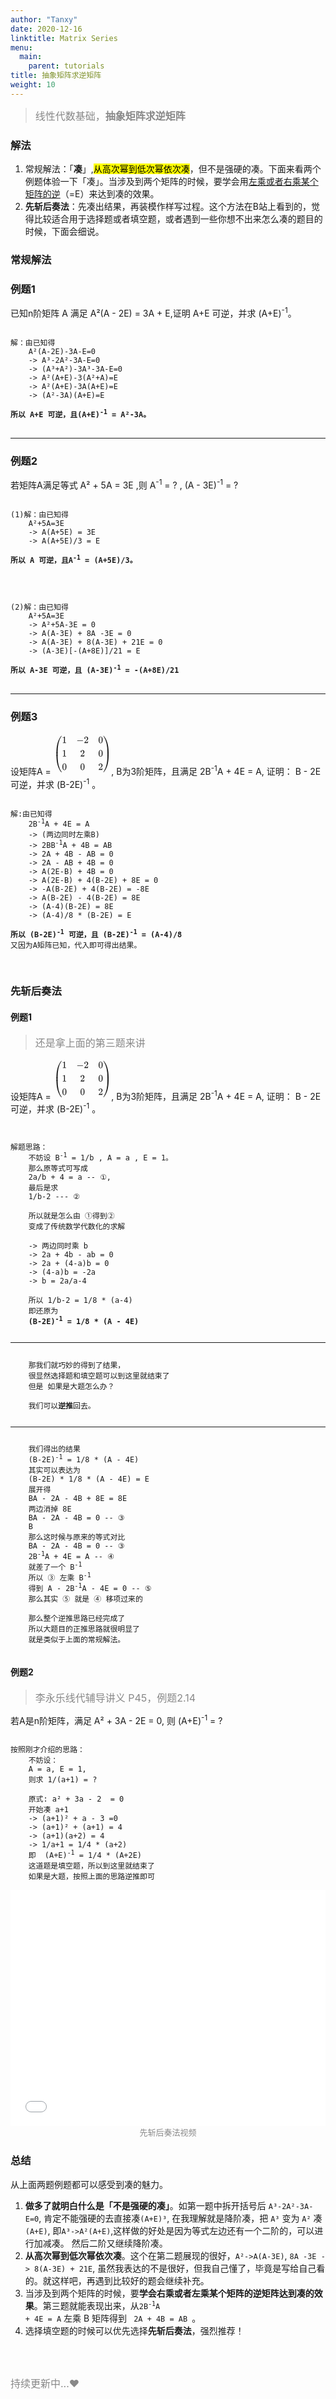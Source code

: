 ```yaml
---
author: "Tanxy"
date: 2020-12-16
linktitle: Matrix Series
menu:
  main:
    parent: tutorials
title: 抽象矩阵求逆矩阵
weight: 10
---
```


> <font size="3" color="#888888">线性代数基础，<b>抽象矩阵求逆矩阵</b></font>

### 解法

1. 常规解法：「**凑**」,<mark>从高次幂到低次幂依次凑</mark>，但不是强硬的凑。下面来看两个例题体验一下「凑」。当涉及到两个矩阵的时候，要学会用<u>左乘或者右乘某个矩阵的逆</u>（=E）来达到凑的效果。
2. **先斩后奏法**：先凑出结果，再装模作样写过程。这个方法在B站上看到的，觉得比较适合用于选择题或者填空题，或者遇到一些你想不出来怎么凑的题目的时候，下面会细说。

### **常规解法**

### 例题1

已知n阶矩阵 A 满足 A²(A - 2E) = 3A + E,证明 A+E 可逆，并求 (A+E)<sup>-1</sup>。

<pre><code>
解：由已知得  
	A²(A-2E)-3A-E=0  
	-> A³-2A²-3A-E=0  
	-> (A³+A²)-3A³-3A-E=0  
	-> A²(A+E)-3(A²+A)=E  
	-> A²(A+E)-3A(A+E)=E  
	-> (A²-3A)(A+E)=E  

<strong>所以 A+E 可逆，且(A+E)<sup>-1</sup> = A²-3A。</strong>
</code>
</pre>

---

### 例题2

若矩阵A满足等式  A² + 5A = 3E ,则 A<sup>-1</sup> = ? , (A - 3E)<sup>-1</sup> = ?


<pre><code>
(1)解：由已知得  
	A²+5A=3E
	-> A(A+5E) = 3E
	-> A(A+5E)/3 = E

<strong>所以 A 可逆，且A<sup>-1</sup> = (A+5E)/3。</strong>

</code>
</pre>


<pre><code>
(2)解：由已知得  
	A²+5A=3E
	-> A²+5A-3E = 0
	-> A(A-3E) + 8A -3E = 0
	-> A(A-3E) + 8(A-3E) + 21E = 0
	-> (A-3E)[-(A+8E)]/21 = E

<strong>所以 A-3E 可逆，且 (A-3E)<sup>-1</sup> = -(A+8E)/21 </strong>
</code>
</pre>

---

### 例题3

设矩阵A = 
<svg xmlns="http://www.w3.org/2000/svg" width="12.101ex" height="8.597ex" viewBox="0 -2150 6028 3800" xmlns:xlink="http://www.w3.org/1999/xlink" aria-hidden="true" style=""><defs><path id="MJX-48-TEX-S4-239B" d="M837 1154Q843 1148 843 1145Q843 1141 818 1106T753 1002T667 841T574 604T494 299Q417 -84 417 -609Q417 -641 416 -647T411 -654Q409 -655 366 -655Q299 -655 297 -654Q292 -652 292 -643T291 -583Q293 -400 304 -242T347 110T432 470T574 813T785 1136Q787 1139 790 1142T794 1147T796 1150T799 1152T802 1153T807 1154T813 1154H819H837Z"></path><path id="MJX-48-TEX-S4-239D" d="M843 -635Q843 -638 837 -644H820Q801 -644 800 -643Q792 -635 785 -626Q684 -503 605 -363T473 -75T385 216T330 518T302 809T291 1093Q291 1144 291 1153T296 1164Q298 1165 366 1165Q409 1165 411 1164Q415 1163 416 1157T417 1119Q417 529 517 109T833 -617Q843 -631 843 -635Z"></path><path id="MJX-48-TEX-S4-239C" d="M413 -9Q412 -9 407 -9T388 -10T354 -10Q300 -10 297 -9Q294 -8 293 -5Q291 5 291 127V300Q291 602 292 605L296 609Q298 610 366 610Q382 610 392 610T407 610T412 609Q416 609 416 592T417 473V127Q417 -9 413 -9Z"></path><path id="MJX-48-TEX-N-31" d="M213 578L200 573Q186 568 160 563T102 556H83V602H102Q149 604 189 617T245 641T273 663Q275 666 285 666Q294 666 302 660V361L303 61Q310 54 315 52T339 48T401 46H427V0H416Q395 3 257 3Q121 3 100 0H88V46H114Q136 46 152 46T177 47T193 50T201 52T207 57T213 61V578Z"></path><path id="MJX-48-TEX-N-2212" d="M84 237T84 250T98 270H679Q694 262 694 250T679 230H98Q84 237 84 250Z"></path><path id="MJX-48-TEX-N-32" d="M109 429Q82 429 66 447T50 491Q50 562 103 614T235 666Q326 666 387 610T449 465Q449 422 429 383T381 315T301 241Q265 210 201 149L142 93L218 92Q375 92 385 97Q392 99 409 186V189H449V186Q448 183 436 95T421 3V0H50V19V31Q50 38 56 46T86 81Q115 113 136 137Q145 147 170 174T204 211T233 244T261 278T284 308T305 340T320 369T333 401T340 431T343 464Q343 527 309 573T212 619Q179 619 154 602T119 569T109 550Q109 549 114 549Q132 549 151 535T170 489Q170 464 154 447T109 429Z"></path><path id="MJX-48-TEX-N-30" d="M96 585Q152 666 249 666Q297 666 345 640T423 548Q460 465 460 320Q460 165 417 83Q397 41 362 16T301 -15T250 -22Q224 -22 198 -16T137 16T82 83Q39 165 39 320Q39 494 96 585ZM321 597Q291 629 250 629Q208 629 178 597Q153 571 145 525T137 333Q137 175 145 125T181 46Q209 16 250 16Q290 16 318 46Q347 76 354 130T362 333Q362 478 354 524T321 597Z"></path><path id="MJX-48-TEX-S4-239E" d="M31 1143Q31 1154 49 1154H59Q72 1154 75 1152T89 1136Q190 1013 269 873T401 585T489 294T544 -8T572 -299T583 -583Q583 -634 583 -643T577 -654Q575 -655 508 -655Q465 -655 463 -654Q459 -653 458 -647T457 -609Q457 -58 371 340T100 1037Q87 1059 61 1098T31 1143Z"></path><path id="MJX-48-TEX-S4-23A0" d="M56 -644H50Q31 -644 31 -635Q31 -632 37 -622Q69 -579 100 -527Q286 -228 371 170T457 1119Q457 1161 462 1164Q464 1165 520 1165Q575 1165 577 1164Q582 1162 582 1153T583 1093Q581 910 570 752T527 400T442 40T300 -303T89 -626Q78 -640 75 -642T61 -644H56Z"></path><path id="MJX-48-TEX-S4-239F" d="M579 -9Q578 -9 573 -9T554 -10T520 -10Q466 -10 463 -9Q460 -8 459 -5Q457 5 457 127V300Q457 602 458 605L462 609Q464 610 532 610Q548 610 558 610T573 610T578 609Q582 609 582 592T583 473V127Q583 -9 579 -9Z"></path></defs><g stroke="currentColor" fill="currentColor" stroke-width="0" transform="matrix(1 0 0 -1 0 0)"><g data-mml-node="math"><g data-mml-node="mrow"><g data-mml-node="mo"><use xlink:href="#MJX-48-TEX-S4-239B" transform="translate(0, 996)"></use><use xlink:href="#MJX-48-TEX-S4-239D" transform="translate(0, -1006)"></use><svg width="875" height="382" y="59" x="0" viewBox="0 86.3 875 382"><use xlink:href="#MJX-48-TEX-S4-239C" transform="scale(1, 0.924)"></use></svg></g><g data-mml-node="mtable" transform="translate(875, 0)"><g data-mml-node="mtr" transform="translate(0, 1400)"><g data-mml-node="mtd"><g data-mml-node="mn"><use xlink:href="#MJX-48-TEX-N-31"></use></g></g><g data-mml-node="mtd" transform="translate(1500, 0)"><g data-mml-node="mo"><use xlink:href="#MJX-48-TEX-N-2212"></use></g><g data-mml-node="mn" transform="translate(778, 0)"><use xlink:href="#MJX-48-TEX-N-32"></use></g></g><g data-mml-node="mtd" transform="translate(3778, 0)"><g data-mml-node="mn"><use xlink:href="#MJX-48-TEX-N-30"></use></g></g></g><g data-mml-node="mtr"><g data-mml-node="mtd"><g data-mml-node="mn"><use xlink:href="#MJX-48-TEX-N-31"></use></g></g><g data-mml-node="mtd" transform="translate(1889, 0)"><g data-mml-node="mn"><use xlink:href="#MJX-48-TEX-N-32"></use></g></g><g data-mml-node="mtd" transform="translate(3778, 0)"><g data-mml-node="mn"><use xlink:href="#MJX-48-TEX-N-30"></use></g></g></g><g data-mml-node="mtr" transform="translate(0, -1400)"><g data-mml-node="mtd"><g data-mml-node="mn"><use xlink:href="#MJX-48-TEX-N-30"></use></g></g><g data-mml-node="mtd" transform="translate(1889, 0)"><g data-mml-node="mn"><use xlink:href="#MJX-48-TEX-N-30"></use></g></g><g data-mml-node="mtd" transform="translate(3778, 0)"><g data-mml-node="mn"><use xlink:href="#MJX-48-TEX-N-32"></use></g></g></g></g><g data-mml-node="mo" transform="translate(5153, 0)"><use xlink:href="#MJX-48-TEX-S4-239E" transform="translate(0, 996)"></use><use xlink:href="#MJX-48-TEX-S4-23A0" transform="translate(0, -1006)"></use><svg width="875" height="382" y="59" x="0" viewBox="0 86.3 875 382"><use xlink:href="#MJX-48-TEX-S4-239F" transform="scale(1, 0.924)"></use></svg></g></g></g></g></svg>,
B为3阶矩阵，且满足 2B<sup>-1</sup>A + 4E = A, 证明： B - 2E 可逆，并求 (B-2E)<sup>-1</sup> 。

<pre><code>
解:由已知得  
	2B<sup>-1</sup>A + 4E = A  
	-> (两边同时左乘B)   
	-> 2BB<sup>-1</sup>A + 4B = AB  
	-> 2A + 4B - AB = 0  
	-> 2A - AB + 4B = 0  
	-> A(2E-B) + 4B = 0  
	-> A(2E-B) + 4(B-2E) + 8E = 0  
	-> -A(B-2E) + 4(B-2E) = -8E  
	-> A(B-2E) - 4(B-2E) = 8E  
	-> (A-4)(B-2E) = 8E  
	-> (A-4)/8 * (B-2E) = E  

<strong>所以 (B-2E)<sup>-1</sup> 可逆，且 (B-2E)<sup>-1</sup> = (A-4)/8</strong>   
又因为A矩阵已知，代入即可得出结果。

</code>
</pre>



### **先斩后奏法**

#### 例题1

> <font size="3" color="#888888">还是拿上面的第三题来讲 </font>  


设矩阵A = 
<svg xmlns="http://www.w3.org/2000/svg" width="12.101ex" height="8.597ex" viewBox="0 -2150 6028 3800" xmlns:xlink="http://www.w3.org/1999/xlink" aria-hidden="true" style=""><defs><path id="MJX-48-TEX-S4-239B" d="M837 1154Q843 1148 843 1145Q843 1141 818 1106T753 1002T667 841T574 604T494 299Q417 -84 417 -609Q417 -641 416 -647T411 -654Q409 -655 366 -655Q299 -655 297 -654Q292 -652 292 -643T291 -583Q293 -400 304 -242T347 110T432 470T574 813T785 1136Q787 1139 790 1142T794 1147T796 1150T799 1152T802 1153T807 1154T813 1154H819H837Z"></path><path id="MJX-48-TEX-S4-239D" d="M843 -635Q843 -638 837 -644H820Q801 -644 800 -643Q792 -635 785 -626Q684 -503 605 -363T473 -75T385 216T330 518T302 809T291 1093Q291 1144 291 1153T296 1164Q298 1165 366 1165Q409 1165 411 1164Q415 1163 416 1157T417 1119Q417 529 517 109T833 -617Q843 -631 843 -635Z"></path><path id="MJX-48-TEX-S4-239C" d="M413 -9Q412 -9 407 -9T388 -10T354 -10Q300 -10 297 -9Q294 -8 293 -5Q291 5 291 127V300Q291 602 292 605L296 609Q298 610 366 610Q382 610 392 610T407 610T412 609Q416 609 416 592T417 473V127Q417 -9 413 -9Z"></path><path id="MJX-48-TEX-N-31" d="M213 578L200 573Q186 568 160 563T102 556H83V602H102Q149 604 189 617T245 641T273 663Q275 666 285 666Q294 666 302 660V361L303 61Q310 54 315 52T339 48T401 46H427V0H416Q395 3 257 3Q121 3 100 0H88V46H114Q136 46 152 46T177 47T193 50T201 52T207 57T213 61V578Z"></path><path id="MJX-48-TEX-N-2212" d="M84 237T84 250T98 270H679Q694 262 694 250T679 230H98Q84 237 84 250Z"></path><path id="MJX-48-TEX-N-32" d="M109 429Q82 429 66 447T50 491Q50 562 103 614T235 666Q326 666 387 610T449 465Q449 422 429 383T381 315T301 241Q265 210 201 149L142 93L218 92Q375 92 385 97Q392 99 409 186V189H449V186Q448 183 436 95T421 3V0H50V19V31Q50 38 56 46T86 81Q115 113 136 137Q145 147 170 174T204 211T233 244T261 278T284 308T305 340T320 369T333 401T340 431T343 464Q343 527 309 573T212 619Q179 619 154 602T119 569T109 550Q109 549 114 549Q132 549 151 535T170 489Q170 464 154 447T109 429Z"></path><path id="MJX-48-TEX-N-30" d="M96 585Q152 666 249 666Q297 666 345 640T423 548Q460 465 460 320Q460 165 417 83Q397 41 362 16T301 -15T250 -22Q224 -22 198 -16T137 16T82 83Q39 165 39 320Q39 494 96 585ZM321 597Q291 629 250 629Q208 629 178 597Q153 571 145 525T137 333Q137 175 145 125T181 46Q209 16 250 16Q290 16 318 46Q347 76 354 130T362 333Q362 478 354 524T321 597Z"></path><path id="MJX-48-TEX-S4-239E" d="M31 1143Q31 1154 49 1154H59Q72 1154 75 1152T89 1136Q190 1013 269 873T401 585T489 294T544 -8T572 -299T583 -583Q583 -634 583 -643T577 -654Q575 -655 508 -655Q465 -655 463 -654Q459 -653 458 -647T457 -609Q457 -58 371 340T100 1037Q87 1059 61 1098T31 1143Z"></path><path id="MJX-48-TEX-S4-23A0" d="M56 -644H50Q31 -644 31 -635Q31 -632 37 -622Q69 -579 100 -527Q286 -228 371 170T457 1119Q457 1161 462 1164Q464 1165 520 1165Q575 1165 577 1164Q582 1162 582 1153T583 1093Q581 910 570 752T527 400T442 40T300 -303T89 -626Q78 -640 75 -642T61 -644H56Z"></path><path id="MJX-48-TEX-S4-239F" d="M579 -9Q578 -9 573 -9T554 -10T520 -10Q466 -10 463 -9Q460 -8 459 -5Q457 5 457 127V300Q457 602 458 605L462 609Q464 610 532 610Q548 610 558 610T573 610T578 609Q582 609 582 592T583 473V127Q583 -9 579 -9Z"></path></defs><g stroke="currentColor" fill="currentColor" stroke-width="0" transform="matrix(1 0 0 -1 0 0)"><g data-mml-node="math"><g data-mml-node="mrow"><g data-mml-node="mo"><use xlink:href="#MJX-48-TEX-S4-239B" transform="translate(0, 996)"></use><use xlink:href="#MJX-48-TEX-S4-239D" transform="translate(0, -1006)"></use><svg width="875" height="382" y="59" x="0" viewBox="0 86.3 875 382"><use xlink:href="#MJX-48-TEX-S4-239C" transform="scale(1, 0.924)"></use></svg></g><g data-mml-node="mtable" transform="translate(875, 0)"><g data-mml-node="mtr" transform="translate(0, 1400)"><g data-mml-node="mtd"><g data-mml-node="mn"><use xlink:href="#MJX-48-TEX-N-31"></use></g></g><g data-mml-node="mtd" transform="translate(1500, 0)"><g data-mml-node="mo"><use xlink:href="#MJX-48-TEX-N-2212"></use></g><g data-mml-node="mn" transform="translate(778, 0)"><use xlink:href="#MJX-48-TEX-N-32"></use></g></g><g data-mml-node="mtd" transform="translate(3778, 0)"><g data-mml-node="mn"><use xlink:href="#MJX-48-TEX-N-30"></use></g></g></g><g data-mml-node="mtr"><g data-mml-node="mtd"><g data-mml-node="mn"><use xlink:href="#MJX-48-TEX-N-31"></use></g></g><g data-mml-node="mtd" transform="translate(1889, 0)"><g data-mml-node="mn"><use xlink:href="#MJX-48-TEX-N-32"></use></g></g><g data-mml-node="mtd" transform="translate(3778, 0)"><g data-mml-node="mn"><use xlink:href="#MJX-48-TEX-N-30"></use></g></g></g><g data-mml-node="mtr" transform="translate(0, -1400)"><g data-mml-node="mtd"><g data-mml-node="mn"><use xlink:href="#MJX-48-TEX-N-30"></use></g></g><g data-mml-node="mtd" transform="translate(1889, 0)"><g data-mml-node="mn"><use xlink:href="#MJX-48-TEX-N-30"></use></g></g><g data-mml-node="mtd" transform="translate(3778, 0)"><g data-mml-node="mn"><use xlink:href="#MJX-48-TEX-N-32"></use></g></g></g></g><g data-mml-node="mo" transform="translate(5153, 0)"><use xlink:href="#MJX-48-TEX-S4-239E" transform="translate(0, 996)"></use><use xlink:href="#MJX-48-TEX-S4-23A0" transform="translate(0, -1006)"></use><svg width="875" height="382" y="59" x="0" viewBox="0 86.3 875 382"><use xlink:href="#MJX-48-TEX-S4-239F" transform="scale(1, 0.924)"></use></svg></g></g></g></g></svg>,
B为3阶矩阵，且满足 2B<sup>-1</sup>A + 4E = A, 证明： B - 2E 可逆，并求 (B-2E)<sup>-1</sup> 。

<pre>
<code>

解题思路：
	不妨设 B<sup>-1</sup> = 1/b , A = a , E = 1。 
	那么原等式可写成
	2a/b + 4 = a -- ①,
	最后是求 
	1/b-2 --- ②
	
	所以就是怎么由 ①得到②
	变成了传统数学代数化的求解
	
	-> 两边同时乘 b
	-> 2a + 4b - ab = 0
	-> 2a + (4-a)b = 0
	-> (4-a)b = -2a
	-> b = 2a/a-4
	
	所以 1/b-2 = 1/8 * (a-4)
	即还原为 
	<strong>(B-2E)<sup>-1</sup> = 1/8 * (A - 4E)</strong>
	<HR>
	那我们就巧妙的得到了结果，
	很显然选择题和填空题可以到这里就结束了
	但是 如果是大题怎么办？
	
	我们可以<strong>逆推</strong>回去。
	<HR>
	我们得出的结果
	(B-2E)<sup>-1</sup> = 1/8 * (A - 4E)
	其实可以表达为
	(B-2E) * 1/8 * (A - 4E) = E
	展开得
	BA - 2A - 4B + 8E = 8E
	两边消掉 8E
	BA - 2A - 4B = 0 -- ③
	B
	那么这时候与原来的等式对比
	BA - 2A - 4B = 0 -- ③
	2B<sup>-1</sup>A + 4E = A -- ④
	就差了一个 B<sup>-1</sup>
	所以 ③ 左乘 B<sup>-1</sup>
	得到 A - 2B<sup>-1</sup>A - 4E = 0 -- ⑤
	那么其实 ⑤ 就是 ④ 移项过来的
	
	那么整个逆推思路已经完成了
	所以大题目的正推思路就很明显了
	就是类似于上面的常规解法。
	
</pre></code>


#### 例题2 
> <font size="3" color="#888888">李永乐线代辅导讲义 P45，例题2.14</font>

若A是n阶矩阵，满足 A² + 3A - 2E = 0, 则 (A+E)<sup>-1</sup> = ?

<pre><code>
按照刚才介绍的思路：
	不妨设：
	A = a, E = 1,
	则求 1/(a+1) = ?
	
	原式: a² + 3a - 2  = 0
	开始凑 a+1
	-> (a+1)² + a - 3 =0
	-> (a+1)² + (a+1) = 4
	-> (a+1)(a+2) = 4
	-> 1/a+1 = 1/4 * (a+2)
	即  (A+E)<sup>-1</sup> = 1/4 * (A+2E)
	这道题是填空题，所以到这里就结束了
	如果是大题，按照上面的思路逆推即可
</pre></code>


<div style="position:relative; padding-bottom:75%; width:100%; height:0">
    <iframe src="//player.bilibili.com/player.html?bvid=BV1dE411k7Pg&page=1" scrolling="no" border="0" frameborder="no" framespacing="0" allowfullscreen="true" style="position:absolute; height: 100%; width: 100%;"></iframe>
</div>

<div align=center>
<font size="2" color="#888888">先斩后奏法视频</font>
</div>

### 总结

从上面两题例题都可以感受到凑的魅力。

1. **做多了就明白什么是「不是强硬的凑」**。如第一题中拆开括号后 `A³-2A²-3A-E=0`, 肯定不能强硬的去直接凑`(A+E)³`, 在我理解就是降阶凑，把 `A³` 变为 `A²` 凑`(A+E)`, 即`A³->A²(A+E)`,这样做的好处是因为等式左边还有一个二阶的，可以进行加减凑。
然后二阶又继续降阶凑。
2. **从高次幂到低次幂依次凑**。这个在第二题展现的很好，`A²->A(A-3E)`, `8A -3E -> 8(A-3E) + 21E`, 虽然我表达的不是很好，但我自己懂了，毕竟是写给自己看的。就这样吧，再遇到比较好的题会继续补充。
3. 当涉及到两个矩阵的时候，要**学会右乘或者左乘某个矩阵的逆矩阵达到凑的效果**。第三题就能表现出来，从<code>2B<sup>-1</sup>A + 4E = A</code> 左乘 B 矩阵得到 <code> 2A + 4B = AB  </code>。
4. 选择填空题的时候可以优先选择**先斩后奏法**，强烈推荐！
<br>
<br>

	


<font size="3" color="#888888">持续更新中...♥</font> 

